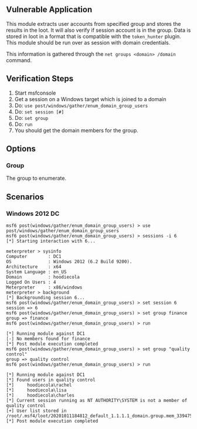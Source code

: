 ## Vulnerable Application

This module extracts user accounts from specified group and stores 
the results in the loot. It will also verify if session account is 
in the group. Data is stored in loot in a format that is compatible 
with the `token_hunter` plugin. This module should be run over as 
session with domain credentials.

This information is gathered through the `net groups <domain> /domain` command.

## Verification Steps

1. Start msfconsole
1. Get a session on a Windows target which is joined to a domain
1. Do: `use post/windows/gather/enum_domain_group_users`
1. Do: `set session [#]`
1. Do: `set group`
1. Do: `run`
1. You should get the domain members for the group.

## Options

### Group

The group to enumerate.

## Scenarios

### Windows 2012 DC

```
msf6 post(windows/gather/enum_domain_group_users) > use post/windows/gather/enum_domain_group_users 
msf6 post(windows/gather/enum_domain_group_users) > sessions -i 6
[*] Starting interaction with 6...

meterpreter > sysinfo
Computer        : DC1
OS              : Windows 2012 (6.2 Build 9200).
Architecture    : x64
System Language : en_US
Domain          : hoodiecola
Logged On Users : 4
Meterpreter     : x86/windows
meterpreter > background
[*] Backgrounding session 6...
msf6 post(windows/gather/enum_domain_group_users) > set session 6
session => 6
msf6 post(windows/gather/enum_domain_group_users) > set group finance
group => finance
msf6 post(windows/gather/enum_domain_group_users) > run

[*] Running module against DC1
[-] No members found for finance
[*] Post module execution completed
msf6 post(windows/gather/enum_domain_group_users) > set group "quality control"
group => quality control
msf6 post(windows/gather/enum_domain_group_users) > run

[*] Running module against DC1
[*] Found users in quality control
[*]     hoodiecola\rachel
[*]     hoodiecola\lisa
[*]     hoodiecola\charles
[*] Current session running as NT AUTHORITY\SYSTEM is not a member of quality control
[+] User list stored in /root/.msf4/loot/20201011184812_default_1.1.1.1_domain.group.mem_339475.txt
[*] Post module execution completed
```
